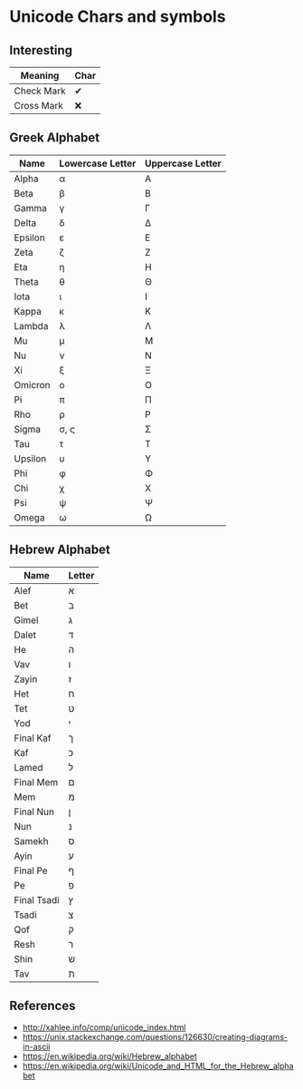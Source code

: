 # Unicode Chars and symbols

## Interesting

Meaning | Char
--------|-----
Check Mark | ✔
Cross Mark | ❌

## Greek Alphabet

Name | Lowercase Letter | Uppercase Letter
-----|----------------|---------------
Alpha | α | Α
Beta | β | Β
Gamma | γ | Γ
Delta | δ | Δ
Epsilon | ε | Ε
Zeta | ζ | Ζ
Eta | η | Η
Theta | θ | Θ
Iota | ι | Ι
Kappa | κ | Κ
Lambda | λ | Λ
Mu | μ | Μ
Nu | ν | Ν
Xi | ξ | Ξ
Omicron | ο | Ο
Pi | π | Π
Rho | ρ | Ρ
Sigma | σ, ς | Σ
Tau | τ | Τ
Upsilon | υ | Υ
Phi | φ | Φ
Chi | χ | Χ
Psi | ψ | Ψ
Omega | ω | Ω

## Hebrew Alphabet

Name | Letter
-----|-------
Alef | א
Bet | ב
Gimel | ג
Dalet | ד
He | ה
Vav | ו
Zayin | ז
Het | ח
Tet | ט
Yod | י
Final Kaf | ך
Kaf | כ
Lamed | ל
Final Mem | ם
Mem | מ
Final Nun | ן
Nun | נ
Samekh | ס
Ayin | ע
Final Pe | ף
Pe | פ
Final Tsadi | ץ
Tsadi | צ
Qof | ק
Resh | ר
Shin | ש
Tav | ת



## References

* http://xahlee.info/comp/unicode_index.html
* https://unix.stackexchange.com/questions/126630/creating-diagrams-in-ascii
* https://en.wikipedia.org/wiki/Hebrew_alphabet
* https://en.wikipedia.org/wiki/Unicode_and_HTML_for_the_Hebrew_alphabet
